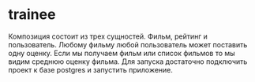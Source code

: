 # trainee 
Композиция состоит из трех сущностей. Фильм, рейтинг и пользователь. Любому фильму любой пользователь может поставить одну оценку. 
Если мы получаем фильм или список фильмов то мы видим среднюю оценку фильма. Для запуска достаточно подключить проект к базе postgres и запустить приложение.  
